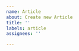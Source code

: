 ```yaml
---
name: Article
about: Create new Article
title: ''
labels: article
assignees: ''

---
```


<!-- cover image -->

<!-- more -->

